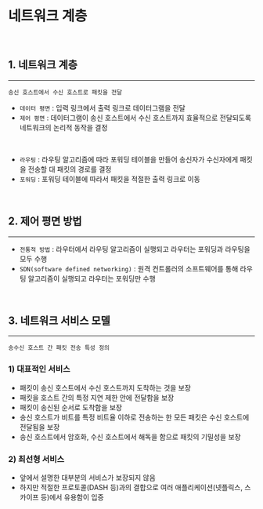 # 네트워크 계층

<br>

## 1. 네트워크 계층

---

```
송신 호스트에서 수신 호스트로 패킷을 전달
```
- `데이터 평면` : 입력 링크에서 출력 링크로 데이터그램을 전달
- `제어 평면` : 데이터그램이 송신 호스트에서 수신 호스트까지 효율적으로 전달되도록 네트워크의 논리적 동작을 결정

<br>

- `라우팅` : 라우팅 알고리즘에 따라 포워딩 테이블을 만들어 송신자가 수신자에게 패킷을 전송할 대 패킷의 경로를 결정
- `포워딩` : 포워딩 테이블에 따라서 패킷을 적절한 출력 링크로 이동

<br>

 ## 2. 제어 평면 방법

 ---
 
 - `전통적 방법` : 라우터에서 라우팅 알고리즘이 실행되고 라우터는 포워딩과 라우팅을 모두 수행
 - `SDN(software defined networking)` : 원격 컨트롤러의 소프트웨어를 통해 라우팅 알고리즘이 실행되고 라우터는 포워딩만 수행

<br>

## 3. 네트워크 서비스 모델

---

```
송수신 호스트 간 패킷 전송 특성 정의
```

### 1) 대표적인 서비스
 - 패킷이 송신 호스트에서 수신 호스트까지 도착하는 것을 보장
 - 패킷을 호스트 간의 특정 지연 제한 안에 전달함을 보장
 - 패킷이 송신된 순서로 도착함을 보장
 - 송신 호스트가 비트를 특정 비트율 이하로 전송하는 한 모든 패킷은 수신 호스트에 전달됨을 보장
 - 송신 호스트에서 암호화, 수신 호스트에서 해독을 함으로 패킷의 기밀성을 보장

### 2) 최선형 서비스

- 앞에서 설명한 대부분의 서비스가 보장되지 않음
- 하지만 적절한 프로토콜(DASH 등)과의 결합으로 여러 애플리케이션(넷플릭스, 스카이프 등)에서 유용함이 입증
